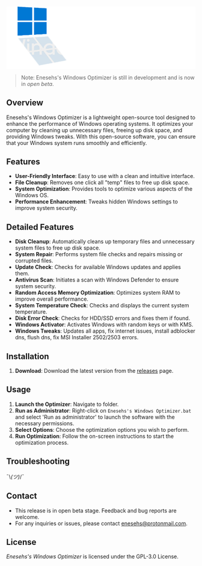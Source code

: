 
<p align="center">
  <img src="path/logo/Logo.png" alt="Enesehs's Windows Optimizer" style="display: block; margin: 0 auto;" width="700"/>
</p>

> Note: Enesehs's Windows Optimizer is still in development and is now in *open beta*.
## Overview

Enesehs's Windows Optimizer is a lightweight open-source tool designed to enhance the performance of Windows operating systems. It optimizes your computer by cleaning up unnecessary files, freeing up disk space, and providing Windows tweaks. With this  open-source software, you can ensure that your Windows system runs smoothly and efficiently.

## Features

- **User-Friendly Interface**: Easy to use with a clean and intuitive interface.
- **File Cleanup**: Removes one click all "temp" files to free up disk space.
- **System Optimization**: Provides tools to optimize various aspects of the Windows OS.
- **Performance Enhancement**: Tweaks hidden Windows settings to improve system security.

## Detailed Features

- **Disk Cleanup**: Automatically cleans up temporary files and unnecessary system files to free up disk space.
- **System Repair**: Performs system file checks and repairs missing or corrupted files.
- **Update Check**: Checks for available Windows updates and applies them.
- **Antivirus Scan**: Initiates a scan with Windows Defender to ensure system security.
- **Random Access Memory Optimization**: Optimizes system RAM to improve overall performance.
- **System Temperature Check**: Checks and displays the current system temperature.
- **Disk Error Check**: Checks for HDD/SSD errors and fixes them if found.
- **Windows Activator**: Activates Windows with random keys or with KMS.
- **Windows Tweaks**: Updates all apps, fix internet issues, install adblocker dns, flush dns, fix MSI Installer 2502/2503 errors.

## Installation

1. **Download**: Download the latest version from the [releases](https://github.com/enesehs/enesehs-windows-optimizer/releases) page.

## Usage

1. **Launch the Optimizer**: Navigate to folder.
2. **Run as Administrator**: Right-click on `Enesehs's Windows Optimizer.bat` and select 'Run as administrator' to launch the software with the necessary permissions.
3. **Select Options**: Choose the optimization options you wish to perform.
4. **Run Optimization**: Follow the on-screen instructions to start the optimization process.

## Troubleshooting

¯\\_(ツ)_/¯

## Contact

- This release is in open beta stage. Feedback and bug reports are welcome.
- For any inquiries or issues, please contact [enesehs@protonmail.com](mailto:enesehs@protonmail.com).

## License

*Enesehs's Windows Optimizer* is licensed under the GPL-3.0 License.

